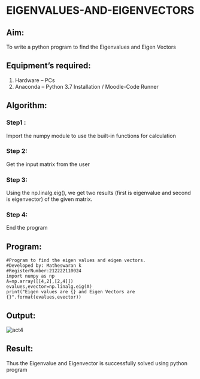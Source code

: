 # EIGENVALUES-AND-EIGENVECTORS
## Aim:
To write a python program to find the Eigenvalues and Eigen Vectors
## Equipment’s required:
1. 	Hardware – PCs
2. 	Anaconda – Python 3.7 Installation / Moodle-Code Runner
## Algorithm:
### Step1 : 
Import the numpy module to use the built-in functions for calculation
### Step 2: 
Get the input matrix from the user
### Step 3:
Using the np.linalg.eig(),  we get two results (first is eigenvalue and second is eigenvector) of the given matrix.
### Step 4: 
End the program
## Program:
```
#Program to find the eigen values and eigen vectors.
#Developed by: Matheswaran k
#RegisterNumber:212222110024
import numpy as np
A=np.array([[4,2],[2,4]])
evalues,evector=np.linalg.eig(A)
print("Eigen values are {} and Eigen Vectors are {}".format(evalues,evector))
```
## Output:
![act4](https://user-images.githubusercontent.com/119477782/226556980-e947cd9f-8496-40d8-9388-cb87b13816c9.png)

## Result:
Thus the Eigenvalue and Eigenvector is successfully solved using python program
